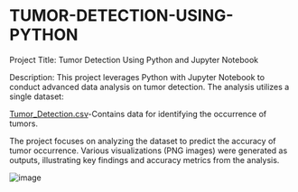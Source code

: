 # TUMOR-DETECTION-USING-PYTHON

Project Title: Tumor Detection Using Python and Jupyter Notebook

Description:
This project leverages Python with Jupyter Notebook to conduct advanced data analysis on tumor detection. The analysis utilizes a single dataset:

[Tumor_Detection.csv](https://github.com/user-attachments/files/17931063/Tumor_Detection.csv)-Contains data for identifying the occurrence of tumors.

The project focuses on analyzing the dataset to predict the accuracy of tumor occurrence. Various visualizations (PNG images) were generated as outputs, illustrating key findings and accuracy metrics from the analysis.

![image](https://github.com/user-attachments/assets/c70d900e-9dee-421a-a350-df64112422b1)
